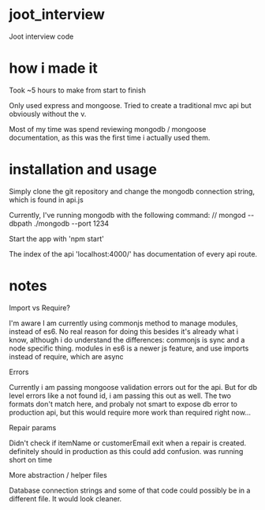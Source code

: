 # joot_interview
Joot interview code

# how i made it
Took ~5 hours to make from start to finish

Only used express and mongoose.
Tried to create a traditional mvc api but obviously without the v.

Most of my time was spend reviewing mongodb / mongoose documentation,
as this was the first time i actually used them.


# installation and usage
Simply clone the git repository and change the mongodb connection string,
which is found in api.js

Currently, I've running mongodb with the following command:
// mongod --dbpath ./mongodb --port 1234

Start the app with 'npm start'

The index of the api 'localhost:4000/' has documentation of every api route.




# notes
Import vs Require?

I'm aware I am currently using commonjs method to manage modules, instead of es6. 
No real reason for doing this besides it's already what i know, 
although i do understand the differences:
commonjs is sync and a node specific thing.
modules in es6 is a newer js feature, and use imports instead of require, which are async

Errors

Currently i am passing mongoose validation errors out for the api. But for db level
errors like a not found id, i am passing this out as well. The two formats don't match here, 
and probaly not smart to expose db error to production api, but this would require
more work than required right now...

Repair params

Didn't check if itemName or customerEmail exit when a repair is created.
definitely should in production as this could add confusion. 
was running short on time

More abstraction / helper files

Database connection strings and some of that code could possibly be in a different file.
It would look cleaner.